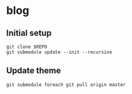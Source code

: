 # blog

## Initial setup
```
git clone $REPO
git submodule update --init --recursive
```

## Update theme
```
git submodule foreach git pull origin master
```